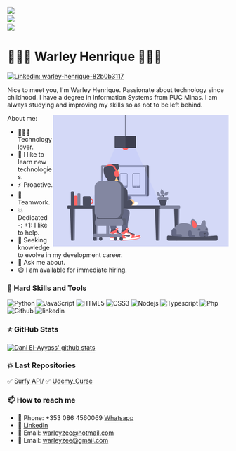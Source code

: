 ![](https://komarev.com/ghpvc/?username=warleyzee&color=36b812)<br>
![](https://img.shields.io/github/followers/warleyzee?style=social)<br>
![](https://img.shields.io/github/stars/warleyzee?style=social)<br>


# 👨🏽‍💻 Warley Henrique 👨🏽‍💻
[![Linkedin: warley-henrique-82b0b3117](https://img.shields.io/badge/-Warley%20Henrique-blue?style=flat-square&logo=Linkedin&logoColor=white&link=https://www.linkedin.com/in/warley-henrique-82b0b3117/)](https://www.linkedin.com/in/warley-henrique-82b0b3117/)

Nice to meet you, I'm Warley Henrique.
Passionate about technology since childhood. I have a degree in Information Systems from PUC Minas.
I am always studying and improving my skills so as not to be left behind. 

About me:
<img align = "right" alt = "GIF" src = "dev2.gif" width = "400px" />
- 👨🏽‍💻 Technology lover.
- 📘 I like to learn new technologies.
- ⚡ Proactive.
- 👫 Teamwork.
- 💥 Dedicated
-: +1: I like to help.
- 💼 Seeking knowledge to evolve in my development career.
- 💬 Ask me about.
- 😄 I am available for immediate hiring. 

### 💼 Hard Skills and Tools

<p align="left"> 
   <img src="https://icongr.am/devicon/python-original.svg?size=48&color=currentColor" alt="Python"/> 
  <img src="https://icongr.am/devicon/javascript-original.svg?size=40&color=currentColor" alt="JavaScript"/> 
  <img src="https://icongr.am/devicon/html5-original-wordmark.svg?size=48&color=currentColor" alt="HTML5"/> 
  <img src="https://icongr.am/devicon/css3-original-wordmark.svg?size=48&color=currentColor" alt="CSS3"/>
  <img src="https://icongr.am/devicon/nodejs-original.svg?size=48&color=currentColor" alt="Nodejs"/>
  <img src="https://icongr.am/devicon/typescript-original.svg?size=48&color=currentColor" alt="Typescript"/>
  <img src="https://icongr.am/devicon/postgresql-original.svg?size=48&color=currentColor" alt="Php"/> 
  <img src="https://icongr.am/devicon/github-original-wordmark.svg?size=48&color=currentColor" alt="Github"/> 
  <img src="https://icongr.am/devicon/linkedin-original-wordmark.svg?size=48&color=currentColor" alt="linkedin"/>
</p>

### ⭐ GitHub Stats 
[![Dani El-Ayyass' github stats](https://github-readme-stats.vercel.app/api?username=warleyzee&show_icons=true)](https://github.com/anuraghazra/github-readme-stats)

### 💥 Last Repositories
  ✅ <a href="https://github.com/warleyzee/surfy_API">Surfy API/<a>
  ✅ <a href ="https://github.com/warleyzee/Udemy_Curse"> Udemy_Curse</a>

### 📫 How to reach me

- :iphone:  Phone: +353 086 4560069 [Whatsapp](https://api.whatsapp.com/send?phone=3530864560069&text=Hi%20there!)
- 👨 [LinkedIn](https://www.linkedin.com/in/dayyass/)
- 📧 Email: warleyzee@hotmail.com
- 📧 Email: warleyzee@gmail.com



